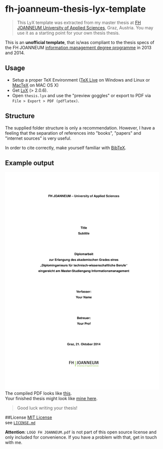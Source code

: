 # fh-joanneum-thesis-lyx-template
> This LyX template was extracted from my master thesis at [FH JOANNEUM University of Applied Sciences](http://www.fh-joanneum.at), Graz, Austria. You may use it as a starting point for your own thesis thesis.

This is an **unofficial template**, that is/was compliant to the thesis specs of the FH JOANNEUM [information management degree programme](http://www.fh-joanneum.at/aw/home/Studienangebot_Uebersicht/department_angewandte_informatik/~oya/ima/?lan=de) in 2013 and 2014.

## Usage
- Setup a proper TeX Environment ([TeX Live](https://www.tug.org/texlive/) on Windows and Linux or [MacTeX](https://tug.org/mactex/) on MAC OS X)
- Get [LyX](http://www.lyx.org/) (> 2.0.6).
- Open `thesis.lyx` and use the "preview goggles" or export to PDF via `File > Export > PDF (pdflatex)`.

## Structure
The supplied folder structure is only a recommendation. However, I have a feeling that the separation of references into "books", "papers" and "internet sources" is very useful.

In order to cite correctly, make yourself familiar with [BibTeX](https://www.economics.utoronto.ca/osborne/latex/BIBTEX.HTM).

## Example output
![thesis template example image](thesis.png)
The compiled PDF looks like [this](thesis.pdf).  
Your finished thesis might look like [mine here](http://ranf.tl/static/masterthesis/Diplomarbeit_Mario_Ranftl.pdf).  

> Good luck writing your thesis!

##License
[MIT License](http://majodev.mit-license.org)  
see [`LICENSE.md`](LICENSE.md)

**Attention**: `LOGO FH JOANNEUM.pdf` is not part of this open source license and only included for convenience. If you have a problem with that, get in touch with me.
